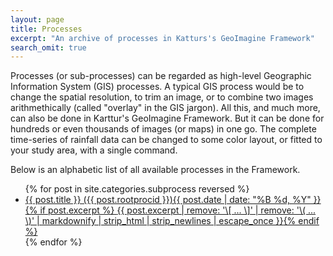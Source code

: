 ```yaml
---
layout: page
title: Processes
excerpt: "An archive of processes in Katturs's GeoImagine Framework"
search_omit: true
---
```


Processes (or sub-processes) can be regarded as high-level Geographic Information System (GIS) processes. A typical GIS process would be to change the spatial resolution, to trim an image, or to combine two images arithmethically (called "overlay" in the GIS jargon). All this, and much more, can also be done in Karttur's GeoImagine Framework. But it can be done for hundreds or even thousands of images (or maps) in one go. The complete time-series of rainfall data can be changed to some color layout, or fitted to your study area, with a single command.

Below is an alphabetic list of all available processes in the Framework.

<ul class="post-list">
{% for post in site.categories.subprocess reversed %}
  <li><article><a href="{{ site.url }}/subprocess/{{ post.processurl }}">{{ post.title }} ({{ post.rootprocid }})<span class="entry-date"><time datetime="{{ post.date | date_to_xmlschema }}">{{ post.date | date: "%B %d, %Y" }}</time></span>{% if post.excerpt %} <span class="excerpt">{{ post.excerpt | remove: '\[ ... \]' | remove: '\( ... \)' | markdownify | strip_html | strip_newlines | escape_once }}</span>{% endif %}</a></article></li>
{% endfor %}
</ul>
